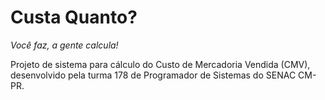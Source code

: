 # Custa Quanto?
*Você faz, a gente calcula!*

Projeto de sistema para cálculo do Custo de Mercadoria Vendida (CMV), desenvolvido pela turma 178 de Programador de Sistemas do SENAC CM-PR.
